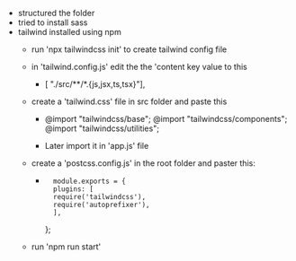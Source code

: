 - structured the folder 
- tried to install sass
- tailwind installed using npm
    - run 'npx tailwindcss init' to create tailwind config file
    - in 'tailwind.config.js' edit the the 'content key value to this
        - [ "./src/**/*.{js,jsx,ts,tsx}"],
    - create a 'tailwind.css' file in src folder and paste this
        -   @import "tailwindcss/base";
            @import "tailwindcss/components";
            @import "tailwindcss/utilities";
            
        -   Later import it in 'app.js' file

    - create a 'postcss.config.js' in the root folder and paster this:
        -       module.exports = {
                plugins: [
                require('tailwindcss'),
                require('autoprefixer'),
                ],
            };
    - run 'npm run start' 